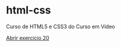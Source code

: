 # html-css
 Curso de HTML5 e CSS3 do Curso em Vídeo

<a href="https://viniciusgons.github.io/html-css/exercicios/ex0020/index.html">Abrir exercicio 20</a>